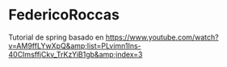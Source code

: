 # FedericoRoccas
Tutorial de spring basado en https://www.youtube.com/watch?v=AM9ffLYwXpQ&amp;list=PLvimn1Ins-40CImsffjCkv_TrKzYiB1gb&amp;index=3
